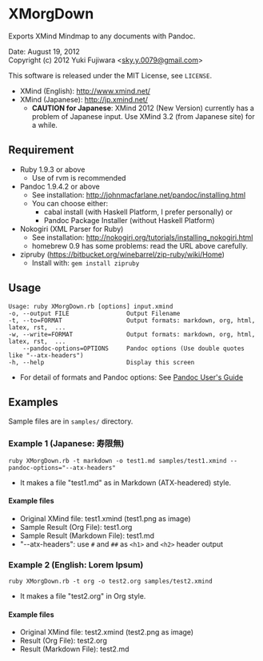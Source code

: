 # XMorgDown
Exports XMind Mindmap to any documents with Pandoc.

Date: August 19, 2012  
Copyright (c) 2012 Yuki Fujiwara \<sky.y.0079@gmail.com\>

This software is released under the MIT License, see `LICENSE`.


* XMind (English): <http://www.xmind.net/>
* XMind (Japanese): <http://jp.xmind.net/>
	* **CAUTION for Japanese**: XMind 2012 (New Version) currently has a problem of Japanese input. Use XMind 3.2 (from Japanese site) for a while.


## Requirement
* Ruby 1.9.3 or above
	* Use of rvm is recommended
* Pandoc 1.9.4.2 or above
	* See installation: <http://johnmacfarlane.net/pandoc/installing.html>
	* You can choose either:
		* cabal install (with Haskell Platform, I prefer personally) or
		* Pandoc Package Installer (without Haskell Platform)
* Nokogiri (XML Parser for Ruby)
	* See installation: <http://nokogiri.org/tutorials/installing_nokogiri.html>
	* homebrew 0.9 has some problems: read the URL above carefully.
* zipruby (<https://bitbucket.org/winebarrel/zip-ruby/wiki/Home>)
	* Install with: `gem install zipruby`


## Usage

	Usage: ruby XMorgDown.rb [options] input.xmind
    -o, --output FILE                Output Filename
    -t, --to=FORMAT                  Output formats: markdown, org, html, latex, rst,  ... 
    -w, --write=FORMAT               Output formats: markdown, org, html, latex, rst,  ... 
        --pandoc-options=OPTIONS     Pandoc options (Use double quotes like "--atx-headers")
    -h, --help                       Display this screen

* For detail of formats and Pandoc options: See [Pandoc User's Guide](http://johnmacfarlane.net/pandoc/README.html)


## Examples
Sample files are in `samples/` directory.

### Example 1 (Japanese: 寿限無)
	ruby XMorgDown.rb -t markdown -o test1.md samples/test1.xmind --pandoc-options="--atx-headers"

* It makes a file "test1.md" as in Markdown (ATX-headered) style.

#### Example files

* Original XMind file: test1.xmind (test1.png as image)
* Sample Result (Org File): test1.org
* Sample Result (Markdown File): test1.md
* "--atx-headers": use `#` and `##` as `<h1>` and `<h2>` header output 


### Example 2 (English: Lorem Ipsum)
	ruby XMorgDown.rb -t org -o test2.org samples/test2.xmind

* It makes a file "test2.org" in Org style.

#### Example files

* Original XMind file: test2.xmind (test2.png as image)
* Result (Org File): test2.org
* Result (Markdown File): test2.md

